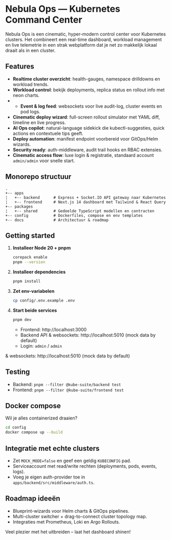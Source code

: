 ﻿# Nebula Ops — Kubernetes Command Center

Nebula Ops is een cinematic, hyper-modern control center voor Kubernetes clusters. Het combineert een real-time dashboard, workload management en live telemetrie in een strak webplatform dat je net zo makkelijk lokaal draait als in een cluster.

## Features
- **Realtime cluster overzicht**: health-gauges, namespace drilldowns en workload trends.
- **Workload control**: bekijk deployments, replica status en rollout info met neon charts.
- * **Event & log feed**: websockets voor live audit-log, cluster events en pod logs.
- **Cinematic deploy wizard**: full-screen rollout simulator met YAML diff, timeline en live progress.
- **AI Ops copilot**: natural-language sidekick die kubectl-suggesties, quick actions en contextuele tips geeft.
- **Deploy automation**: manifest endpoint voorbereid voor GitOps/Helm wizards.
- **Security ready**: auth-middleware, audit trail hooks en RBAC extensies.
- **Cinematic access flow**: luxe login & registratie, standaard account `admin/admin` voor snelle start.

## Monorepo structuur
```
.
+-- apps
¦   +-- backend      # Express + Socket.IO API gateway naar Kubernetes
¦   +-- frontend     # Next.js 14 dashboard met Tailwind & React Query
+-- packages
¦   +-- shared       # Gedeelde TypeScript modellen en contracten
+-- config           # Dockerfiles, compose en env templates
+-- docs             # Architectuur & roadmap
```

## Getting started
1. **Installeer Node 20 + pnpm**
   ```bash
   corepack enable
   pnpm --version
   ```
2. **Installeer dependencies**
   ```bash
   pnpm install
   ```
3. **Zet env-variabelen**
   ```bash
   cp config/.env.example .env
   ```
4. **Start beide services**
   ```bash
   pnpm dev
   ```
   - Frontend: http://localhost:3000
   - Backend API & websockets: http://localhost:5010 (mock data by default)
   - Login: `admin` / `admin`

 & websockets: http://localhost:5010 (mock data by default)

## Testing
- Backend: `pnpm --filter @kube-suite/backend test`
- Frontend: `pnpm --filter @kube-suite/frontend test`

## Docker compose
Wil je alles containerized draaien?
```bash
cd config
docker compose up --build
```

## Integratie met echte clusters
- Zet `MOCK_MODE=false` en geef een geldig `KUBECONFIG` pad.
- Serviceaccount met read/write rechten (deployments, pods, events, logs).
- Voeg je eigen auth-provider toe in `apps/backend/src/middleware/auth.ts`.

## Roadmap ideeën
- Blueprint-wizards voor Helm charts & GitOps pipelines.
- Multi-cluster switcher + drag-to-connect cluster topology map.
- Integraties met Prometheus, Loki en Argo Rollouts.

Veel plezier met het uitbreiden – laat het dashboard shinen!


